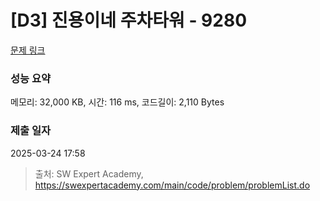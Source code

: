 # [D3] 진용이네 주차타워 - 9280 

[문제 링크](https://swexpertacademy.com/main/code/problem/problemDetail.do?contestProbId=AW9j74FacD0DFAUY) 

### 성능 요약

메모리: 32,000 KB, 시간: 116 ms, 코드길이: 2,110 Bytes

### 제출 일자

2025-03-24 17:58



> 출처: SW Expert Academy, https://swexpertacademy.com/main/code/problem/problemList.do